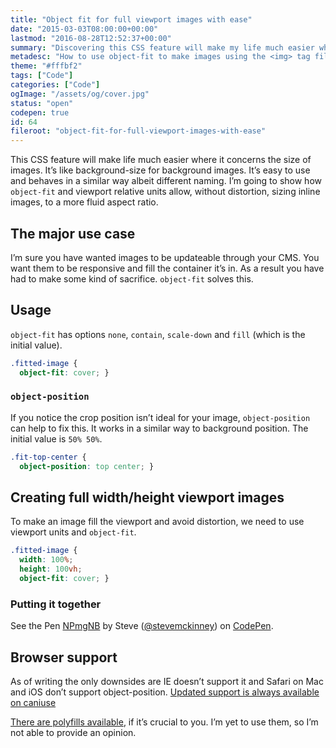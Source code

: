 ```yaml
---
title: "Object fit for full viewport images with ease"
date: "2015-03-03T08:00:00+00:00"
lastmod: "2016-08-28T12:52:37+00:00"
summary: "Discovering this CSS feature will make my life much easier where it concerns the positioning of images. It’s like background-size for background images. It’s easy to use and behaves in a similar way albeit different naming. I’m going to show how object-fit and viewport relative units can allow us, to size inline images, without worrying about distortion."
metadesc: "How to use object-fit to make images using the <img> tag fill the viewport. This method is like background-size but for the img tag."
theme: "#fffbf2"
tags: ["Code"]
categories: ["Code"]
ogImage: "/assets/og/cover.jpg"
status: "open"
codepen: true
id: 64
fileroot: "object-fit-for-full-viewport-images-with-ease"
---
```


This CSS feature will make life much easier where it concerns the size of images. It’s like background-size for background images. It’s easy to use and behaves in a similar way albeit different naming. I’m going to show how `object-fit` and viewport relative units allow, without distortion, sizing inline images, to a more fluid aspect ratio.

## The major use case
I’m sure you have wanted images to be updateable through your CMS.  You want them to be responsive and fill the container it’s in. As a result you have had to make some kind of sacrifice. `object-fit` solves this.

## Usage
`object-fit` has options  `none`, `contain`, `scale-down` and `fill` (which is the initial value).

```css
.fitted-image {
  object-fit: cover; }
```

### `object-position`
If you notice the crop position isn’t ideal for your image, `object-position` can help to fix this. It works in a similar way to background position. The initial value is `50% 50%`.

```css
.fit-top-center {
  object-position: top center; }
```

## Creating full width/height viewport images

To make an image fill the viewport and avoid distortion, we need to use viewport units and `object-fit`.

```css
.fitted-image {
  width: 100%;
  height: 100vh;
  object-fit: cover; }
```

### Putting it together

<p data-height="464" data-theme-id="13022" data-slug-hash="NPmgNB" data-default-tab="result" data-user="stevemckinney" className="codepen">See the Pen <a href='http://codepen.io/stevemckinney/pen/NPmgNB/'>NPmgNB</a> by Steve (<a href='http://codepen.io/stevemckinney'>@stevemckinney</a>) on <a href='http://codepen.io'>CodePen</a>.</p>

## Browser support
As of writing the only downsides are IE doesn’t support it and Safari on Mac and iOS don’t support object-position. [Updated support is always available on caniuse](http://caniuse.com/#search=object-fit)

[There are polyfills available](https://github.com/anselmh/object-fit), if it’s crucial to you. I’m yet to use them, so I’m not able to provide an opinion.
